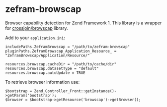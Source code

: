 # zefram-browscap

Browser capability detection for Zend Framework 1. This library is a wrapper for
[crossjoin/browscap](https://packagist.org/packages/crossjoin/browscap) library.

Add to your `application.ini`:

    includePaths.ZeframBrowscap = "/path/to/zefram-browscap"
    pluginPaths.ZeframBrowscap_Application_Resource_ = "ZeframBrowscap/Application/Resource/"

    resources.browscap.cacheDir = "/path/to/cache/dir"
    resources.browscap.datasetType = "default"
    resources.browscap.autoUpdate = TRUE

To retrieve browser information use:

    $bootstrap = Zend_Controller_Front::getInstance()->getParam('bootstrap');
    $browser = $bootstrap->getResource('browscap')->getBrowser();

